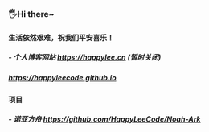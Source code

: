 ###  🖐️Hi there~
####  生活依然艰难，祝我们平安喜乐！
#####  - 个人博客网站  https://happylee.cn  (暂时关闭)
#####                https://happyleecode.github.io

####  项目
#####  - 诺亚方舟  https://github.com/HappyLeeCode/Noah-Ark



<!--
**HappyLeeCode/HappyLeeCode** is a ✨ _special_ ✨ repository because its `README.md` (this file) appears on your GitHub profile.

Here are some ideas to get you started:

- 🔭 I’m currently working on ...
- 🌱 I’m currently learning ...
- 👯 I’m looking to collaborate on ...
- 🤔 I’m looking for help with ...
- 💬 Ask me about ...
- 📫 How to reach me: ...
- 😄 Pronouns: ...
- ⚡ Fun fact: ...
-->

